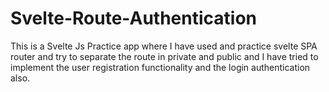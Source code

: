 # Svelte-Route-Authentication
This is a Svelte Js Practice app where I have used and practice svelte SPA router and try to separate the route in private and public and I have tried to implement the user registration functionality and the login authentication also.
